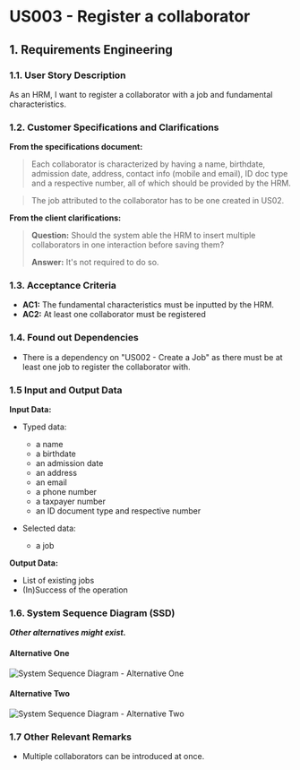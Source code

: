 # US003 - Register a collaborator 


## 1. Requirements Engineering

### 1.1. User Story Description

As an HRM, I want to register a collaborator with a job and fundamental characteristics.

### 1.2. Customer Specifications and Clarifications 

**From the specifications document:**

>	Each collaborator is characterized by having a name, birthdate, admission date, address, contact info (mobile and email), ID doc type and a respective number, all of which should be provided by the HRM.

>	The job attributed to the collaborator has to be one created in US02.

**From the client clarifications:**

> **Question:** Should the system able the HRM to insert multiple collaborators in one interaction before saving them?
>
> **Answer:** It's not required to do so.

### 1.3. Acceptance Criteria

* **AC1:** The fundamental characteristics must be inputted by the HRM.
* **AC2:** At least one collaborator must be registered

### 1.4. Found out Dependencies

* There is a dependency on "US002 - Create a Job" as there must be at least one job to register the collaborator with.

### 1.5 Input and Output Data

**Input Data:**

* Typed data:
    * a name
    * a birthdate 
    * an admission date
    * an address
    * an email
    * a phone number
    * a taxpayer number
    * an ID document type and respective number
	
* Selected data:
    * a job

**Output Data:**

* List of existing jobs
* (In)Success of the operation

### 1.6. System Sequence Diagram (SSD)

**_Other alternatives might exist._**

#### Alternative One

![System Sequence Diagram - Alternative One](svg/us003-system-sequence-diagram-alternative-one.svg)

#### Alternative Two

![System Sequence Diagram - Alternative Two](svg/us003-system-sequence-diagram-alternative-two.svg)

### 1.7 Other Relevant Remarks

* Multiple collaborators can be introduced at once.
